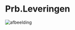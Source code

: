 # Prb.Leveringen

![afbeelding](https://user-images.githubusercontent.com/113888144/208045633-276b36ee-bbde-4b93-a3c9-ae6d22ee3aa8.png)
